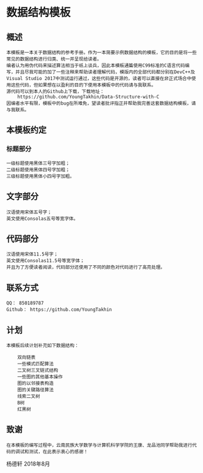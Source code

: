 # 数据结构模板

## 概述
    本模板是一本关于数据结构的参考手册。作为一本简要示例数据结构的模板，它的目的是将一些常见的数据结构进行归类、统一并呈现给读者。
    编者认为用伪代码来描述算法相当于纸上谈兵，因此本模板通篇使用C99标准的C语言代码编写，并且尽我可能的加了一些注释来帮助读者理解代码，模版内的全部代码都分别在DevC++及Visual Studio 2017中测试运行通过，这些代码是开源的，读者可以直接在非正式场合中使用这些代码，但如果想在以盈利的目的下使用本模板中的代码请与我联系。
    源代码可以到本人的Github上下载，下载地址：
		https://github.com/YoungTakhin/Data-Structure-with-C
    因编者水平有限，模板中的bug在所难免，望读者批评指正并帮助我完善这套数据结构模板，请与我联系。

## 本模板约定
### 标题部分

	一级标题使用黑体三号字加粗；
	二级标题使用黑体四号字加粗；
	三级标题使用黑体小四号字加粗。

## 文字部分

	汉语使用宋体五号字；
	英文使用Consolas五号等宽字体。

## 代码部分

	汉语使用宋体11.5号字；
	英文使用Consolas11.5号等宽字体；
	并且为了方便读者阅读，代码部分还使用了不同的颜色对代码进行了高亮处理。

## 联系方式

	QQ：	850189787
	Github：	https://github.com/YoungTakhin

## 计划
	本模板后续计划补充如下数据结构：

		双向链表
		一些模式匹配算法
		二叉树三叉链式结构
		一些图的其他基本操作
		图的以邻接表构造
		图的关键路径算法
		线索二叉树
		B树
		红黑树

## 致谢
	在本模板的编写过程中，云南民族大学数学与计算机科学学院的王康、龙品池同学帮助我进行代码的调试和测试，在此表示衷心的感谢！





杨德轩 
2018年8月
